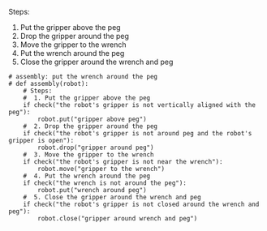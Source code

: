 

Steps:
1. Put the gripper above the peg
2. Drop the gripper around the peg 
3. Move the gripper to the wrench
4. Put the wrench around the peg
5. Close the gripper around the wrench and peg

```
# assembly: put the wrench around the peg
# def assembly(robot):
    # Steps:
    #  1. Put the gripper above the peg
    if check("the robot's gripper is not vertically aligned with the peg"):
        robot.put("gripper above peg")
    #  2. Drop the gripper around the peg
    if check("the robot's gripper is not around peg and the robot's gripper is open"):
        robot.drop("gripper around peg")
    #  3. Move the gripper to the wrench
    if check("the robot's gripper is not near the wrench"):
        robot.move("gripper to the wrench")
    #  4. Put the wrench around the peg
    if check("the wrench is not around the peg"):
        robot.put("wrench around peg")
    #  5. Close the gripper around the wrench and peg
    if check("the robot's gripper is not closed around the wrench and peg"):
        robot.close("gripper around wrench and peg")
```